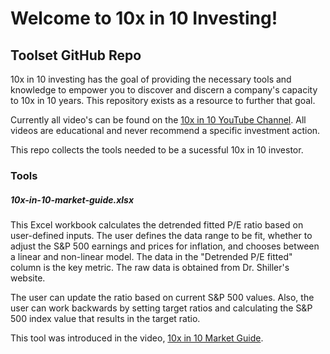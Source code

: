 # Welcome to 10x in 10 Investing!
## Toolset GitHub Repo


10x in 10 investing has the goal of providing the necessary tools and knowledge to empower you to discover and discern a company's capacity to 10x in 10 years.  This repository exists as a resource to further that goal.

Currently all video's can be found on the [10x in 10 YouTube Channel](https://www.youtube.com/channel/UCFduxUAQ9dC8VLQ-kIkcTvg).  All videos are educational and never recommend a specific investment action.

This repo collects the tools needed to be a sucessful 10x in 10 investor.

### Tools

##### 10x-in-10-market-guide.xlsx

This Excel workbook calculates the detrended fitted P/E ratio based on user-defined inputs.  The user defines the data range to be fit, whether to adjust the S&P 500 earnings and prices for inflation, and chooses between a linear and non-linear model. The data in the "Detrended P/E fitted" column is the key metric.  The raw data is obtained from Dr. Shiller's website.

The user can update the ratio based on current S&P 500 values.  Also, the user can work backwards by setting target ratios and calculating the S&P 500 index value that results in the target ratio.

This tool was introduced in the video, [10x in 10 Market Guide](https://youtu.be/ixSErDDgccM).
